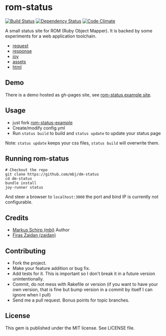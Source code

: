 rom-status
=========

[![Build Status](https://secure.travis-ci.org/mbj/rom-status.png?branch=master)](http://travis-ci.org/mbj/rom-status)
[![Dependency Status](https://gemnasium.com/mbj/rom-status.png)](https://gemnasium.com/mbj/rom-status)
[![Code Climate](https://codeclimate.com/github/mbj/rom-status.png)](https://codeclimate.com/github/mbj/rom-status)

A small status site for ROM (Ruby Object Mapper). It is backed by some experiments for a web application toolchain.

* [request](https://github.com/mbj/request)
* [response](https://github.com/mbj/response)
* [joy](https://github.com/mbj/joy)
* [assets](https://github.com/mbj/assets)
* [html](https://github.com/mbj/html)


Demo
-----

There is a demo hosted as gh-pages site, see [rom-status example site](http://zaidan.github.io/rom-status-example/).

Usage
------

* just fork [rom-status-example](https://github.com/zaidan/rom-status-example)
* Create/modify config.yml
* Run `status build` to build and `status update` to update your status page

Note: `status update` keeps your css files, `status build` will overwrite them.

Running rom-status
-----------------

```
# Checkout the repo
git clone https://github.com/mbj/dm-status
cd dm-status
bundle install
joy-runner status
```

And steer a browser to `localhost:3000` the port and bind IP is currently not configurable.

Credits
-------

* [Markus Schirp (mbj)](https://github.com/mbj) Author
* [Firas Zaidan (zaidan)](https://github.com/zaidan)

Contributing
-------------

* Fork the project.
* Make your feature addition or bug fix.
* Add tests for it. This is important so I don't break it in a
  future version unintentionally.
* Commit, do not mess with Rakefile or version
  (if you want to have your own version, that is fine but bump version in a commit by itself I can ignore when I pull)
* Send me a pull request. Bonus points for topic branches.

License
-------

This gem is published under the MIT license. See LICENSE file.
